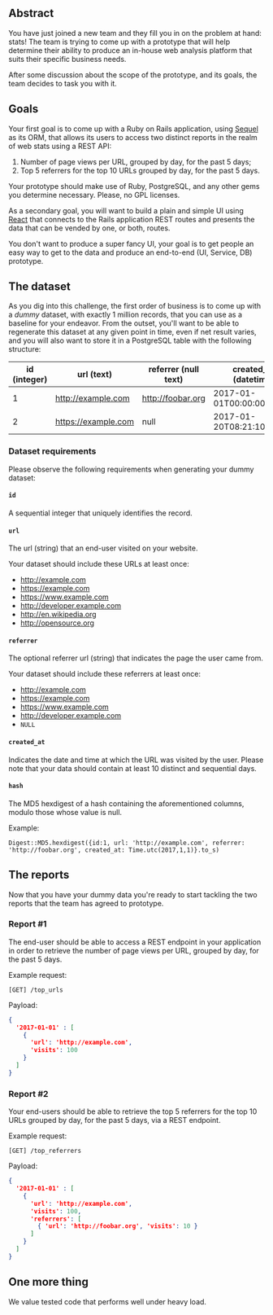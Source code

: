 ## Abstract

You have just joined a new team and they fill you in on the problem at hand:
stats! The team is trying to come up with a prototype that will help determine
their ability to produce an in-house web analysis platform that suits their
specific business needs.

After some discussion about the scope of the prototype, and its goals, the team
decides to task you with it.


## Goals

Your first goal is to come up with a Ruby on Rails application, using
[Sequel](http://sequel.jeremyevans.net) as its ORM, that allows its users to
access two distinct reports in the realm of web stats using a REST API:

1. Number of page views per URL, grouped by day, for the past 5 days;
2. Top 5 referrers for the top 10 URLs grouped by day, for the past 5 days.

Your prototype should make use of Ruby, PostgreSQL, and any other gems you
determine necessary. Please, no GPL licenses.

As a secondary goal, you will want to build a plain and simple UI using
[React](https://facebook.github.io/react) that connects to the Rails application
REST routes and presents the data that can be vended by one, or both, routes.

You don't want to produce a super fancy UI, your goal is to get people an easy way
to get to the data and produce an end-to-end (UI, Service, DB) prototype.


## The dataset

As you dig into this challenge, the first order of business is to come up with a
*dummy* dataset, with exactly 1 million records, that you can use as a baseline
for your endeavor. From the outset, you'll want to be able to regenerate this
dataset at any given point in time, even if net result varies, and you will also
want to store it in a PostgreSQL table with the following structure:

| id (integer) | url (text)           | referrer (null text)      | created_at (datetime)     | hash (character(32))             |
| ------------ | -------------------- | ------------------------- | ------------------------- | -------------------------------- |
| 1            | http://example.com   | http://foobar.org         | 2017-01-01T00:00:00+00:00 | c5784530a4989491ab897f8d9d1665ad |
| 2            | https://example.com  | null                      | 2017-01-20T08:21:10+00:00 | da029aad12ad6e25f5099c6e4a18407a |

### Dataset requirements

Please observe the following requirements when generating your dummy dataset:

#### `id`

A sequential integer that uniquely identifies the record.

#### `url`

The url (string) that an end-user visited on your website.

Your dataset should include these URLs at least once:

* http://example.com
* https://example.com
* https://www.example.com
* http://developer.example.com
* http://en.wikipedia.org
* http://opensource.org

#### `referrer`

The optional referrer url (string) that indicates the page the user came from.

Your dataset should include these referrers at least once:

* http://example.com
* https://example.com
* https://www.example.com
* http://developer.example.com
* `NULL`

#### `created_at`

Indicates the date and time at which the URL was visited by the user. Please
note that your data should contain at least 10 distinct and sequential days.

#### `hash`

The MD5 hexdigest of a hash containing the aforementioned columns, modulo
those whose value is null.

Example:

`Digest::MD5.hexdigest({id:1, url: 'http://example.com', referrer: 'http://foobar.org', created_at: Time.utc(2017,1,1)}.to_s)`


## The reports

Now that you have your dummy data you're ready to start tackling the two
reports that the team has agreed to prototype.

### Report #1

The end-user should be able to access a REST endpoint in your application in
order to retrieve the number of page views per URL, grouped by day, for the past
5 days.

Example request:

  `[GET] /top_urls`

Payload:

```json
{
  '2017-01-01' : [
    { 
      'url': 'http://example.com',
      'visits': 100
    }
  ]
}
```

### Report #2

Your end-users should be able to retrieve the top 5 referrers for the top 10
URLs grouped by day, for the past 5 days, via a REST endpoint.

Example request:

  `[GET] /top_referrers`

Payload:

```json
{
  '2017-01-01' : [
    {
      'url': 'http://example.com',
      'visits': 100,
      'referrers': [
        { 'url': 'http://foobar.org', 'visits': 10 }
      ]
    }
  ]
}
```


## One more thing

We value tested code that performs well under heavy load.

